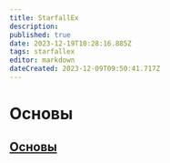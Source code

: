 ```yaml
---
title: StarfallEx
description: 
published: true
date: 2023-12-19T10:28:16.885Z
tags: starfallex
editor: markdown
dateCreated: 2023-12-09T09:50:41.717Z
---
```


# Основы

## [Основы](/StarfallEx/Base)